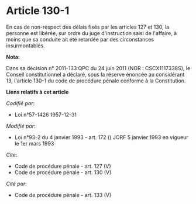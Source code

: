 # Article 130-1

En cas de non-respect des délais fixés par les articles 127 et 130, la personne est libérée, sur ordre du juge d'instruction
saisi de l'affaire, à moins que sa conduite ait été retardée par des circonstances insurmontables.

**Nota:**

Dans sa décision n° 2011-133 QPC du 24 juin 2011 (NOR : CSCX1117338S), le Conseil constitutionnel a déclaré, sous la réserve
énoncée au considérant 13, l'article 130-1 du code de procédure pénale conforme à la Constitution.

**Liens relatifs à cet article**

_Codifié par_:

  - Loi n°57-1426 1957-12-31

_Modifié par_:

  - Loi n°93-2 du 4 janvier 1993 - art. 172 () JORF 5 janvier 1993 en vigueur le 1er mars 1993

_Cite_:

  - Code de procédure pénale - art. 127 (V)
  - Code de procédure pénale - art. 130 (V)

_Cité par_:

  - Code de procédure pénale - art. 133 (V)
